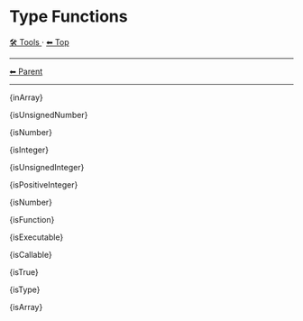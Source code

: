 # Type Functions

<!-- TEMPLATE toolHeader 2 -->
[🛠️ Tools ](./index.md) &middot; [⬅ Top ](../index.md)
<hr />


<!-- TEMPLATE header 2 -->
[⬅ Parent ](../index.md)
<hr />

{inArray}

{isUnsignedNumber}

{isNumber}

{isInteger}

{isUnsignedInteger}

{isPositiveInteger}

{isNumber}

{isFunction}

{isExecutable}

{isCallable}

{isTrue}

{isType}

{isArray}
